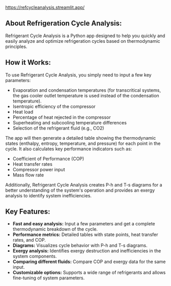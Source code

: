 https://refcycleanalysis.streamlit.app/

## About Refrigeration Cycle Analysis:

Refrigerant Cycle Analysis is a Python app designed to help you quickly and easily analyze and optimize refrigeration cycles based on thermodynamic principles.

## How it Works:

To use Refrigerant Cycle Analysis, you simply need to input a few key parameters:
- Evaporation and condensation temperatures (for transcritical systems, the gas cooler outlet temperature is used instead of the condensation temperature).
- Isentropic efficiency of the compressor
- Heat load
- Percentage of heat rejected in the compressor
- Superheating and subcooling temperature differences
- Selection of the refrigerant fluid (e.g., CO2)

The app will then generate a detailed table showing the thermodynamic states (enthalpy, entropy, temperature, and pressure) for each point in the cycle. It also calculates key performance indicators such as:
- Coefficient of Performance (COP)
- Heat transfer rates
- Compressor power input
- Mass flow rate

Additionally, Refrigerant Cycle Analysis creates P-h and T-s diagrams for a better understanding of the system's operation and provides an exergy analysis to identify system inefficiencies.

## Key Features:

- **Fast and easy analysis:** Input a few parameters and get a complete thermodynamic breakdown of the cycle.
- **Performance metrics:** Detailed tables with state points, heat transfer rates, and COP.
- **Diagrams:** Visualizes cycle behavior with P-h and T-s diagrams.
- **Exergy analysis:** Identifies exergy destruction and inefficiencies in the system components.
- **Comparing different fluids:** Compare COP and exergy data for the same input.
- **Customizable options:** Supports a wide range of refrigerants and allows fine-tuning of system parameters.
